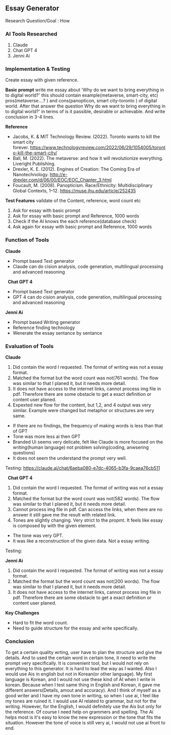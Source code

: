 ## Essay Generator

Research Question/Goal : 
How 

### AI Tools Researched
1. Claude
2. Chat GPT 4
3. Jenni Ai

### Implementation & Testing
Create essay with given reference.

**Basic prompt**
write me essay about 'Why do we want to bring everything in to digital world?'
this should contain example(metaverse, smart-city, etc) pros(metaverse….? ) and cons(panopticon, smart city-toronto ) of digital world.
After that answer the question Why do we want to bring everything in to digital world?' in terms of is it passible, desirable or achievable.
And write conclusion in 3-4 lines.

**Reference**
- Jacobs, K. & MIT Technology Review. (2022). Toronto wants to kill the smart city forever. https://www.technologyreview.com/2022/06/29/1054005/toronto-kill-the-smart-city/
- Ball, M. (2022). The metaverse: and how it will revolutionize everything. Liveright Publishing.
- Drexler, K. E. (2012). Engines of Creation: The Coming Era of Nanotechnology. http://e-drexler.com/d/06/00/EOC/EOC_Chapter_3.html
- Foucault, M. (2008). Panopticism. Race/Ethnicity: Multidisciplinary Global Contexts, 1–12. https://muse.jhu.edu/article/252435

**Test Features**
vaildate of the Content, reference, word count etc
1. Ask for essay with basic prompt 
2. Ask for essay with basic prompt and Reference, 1000 words
3. Check if the AI knows the each reference(database check)
4. Ask again for essay with basic prompt and Reference,  1000 words


### Function of Tools
**Claude**
- Prompt based Text generator 
- Claude can do cision analysis, code generation, multilingual processing and advanced reasoning

 
**Chat GPT 4**
- Prompt based Text generator 
- GPT 4 can do cision analysis, code generation, multilingual processing and advanced reasoning


**Jenni Ai**
- Prompt based Writing generator
- Reference finding technology
- Wenerate the essay sentance by sentance


### Evaluation of Tools
**Claude**
1. Did contain the word I requested. The format of writing was not a essay format.
2. Matched the format but the word count was not(761 words). The flow was similar to that I planed it, but it needs more detail.
3. It does not have access to the internet links, cannot process img file in pdf. Therefore there are some obstacle to get a exact definition or content user planed. 
4. Expexted new flow for the content, but 1,2, and 4 output was very similar. Example were changed but metaphor or structures are very same.

- If there are no findings, the frequency of making words is less than that of GPT
- Tone was more less ai then GPT
- Branded Ui seems very delicate, felt like Claude is more focused on the writing(human language) not problem solving(coding, anwsering questions)
- It does not seem the understand the prompt very well.

Testing: https://claude.ai/chat/6aeba080-e7dc-4065-b3fa-9caea76cb511

 
**Chat GPT 4**
1. Did contain the word I requested. The format of writing was not a essay format.
2. Matched the format but the word count was not(582 words). The flow was similar to that I planed it, but it needs more detail.
3. Cannot process img file in pdf. Can access the links, when there are no answer it still gave me the result with related link.
4. Tones are slightly changing. Very strict to the propmt. It feels like essay is composed by with the given element.

- The tone was very GPT.
- It was like a reconstruction of the given data. Not a essay writing.

Testing: 

**Jenni Ai**
1. Did contain the word I requested. The format of writing was not a essay format.
2. Matched the format but the word count was not(200 words). The flow was similar to that I planed it, but it needs more detail.
3. It does not have access to the internet links, cannot process img file in pdf. Therefore there are some obstacle to get a exact definition or content user planed.


**Key Challenges**
- Hard to fit the word count.
- Need to guide structure for the essay and write specifically.


### Conclusion
To get a certain quality wrting, user have to plan the structure and give the details. And to used the certain word in certain tone, it need to write the prompt very specifically. It is convenient tool, but I would not rely on everything to this generator. It is hard to lead the way as I wanted. 
Also I would use Ais in english but not in Korean(or other language). My first language is Korean, and I would not use these kind of AI when I write in korean. Because when I test same thing in English and Korean, it gave me different answers(Details, amout and accuracy). And I think of myself as a good writer and I have my own tone in writing, so when I use ai, I feel like my tones are ruined it. I would use AI related to grammar, but not for the writing. 
However, for the English, I would definitely use the Ais but only for the reference. Of course I need help on grammers and spelling. The Ai helps most is it's easy to know the new expression or the tone that fits the situation. However the tone of voice is still very ai, I would not use ai front to end.

